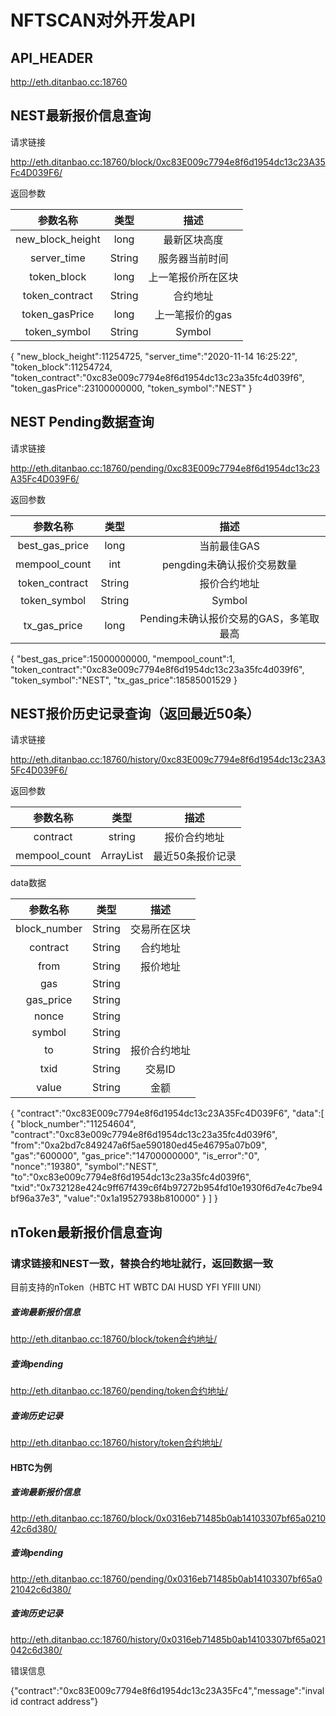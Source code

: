 # NFTSCAN对外开发API
## API_HEADER

http://eth.ditanbao.cc:18760

## NEST最新报价信息查询

请求链接

http://eth.ditanbao.cc:18760/block/0xc83E009c7794e8f6d1954dc13c23A35Fc4D039F6/

返回参数


| 参数名称 | 类型 | 描述 |
| :-----:| :----: | :----: |
| new_block_height | long | 最新区块高度 |
| server_time | String | 服务器当前时间 |
| token_block | long | 上一笔报价所在区块 |
| token_contract | String | 合约地址 |
| token_gasPrice | long | 上一笔报价的gas |
| token_symbol | String | Symbol |

{
    "new_block_height":11254725,
    "server_time":"2020-11-14 16:25:22",
    "token_block":11254724,
    "token_contract":"0xc83e009c7794e8f6d1954dc13c23a35fc4d039f6",
    "token_gasPrice":23100000000,
    "token_symbol":"NEST"
}


## NEST Pending数据查询

请求链接

http://eth.ditanbao.cc:18760/pending/0xc83E009c7794e8f6d1954dc13c23A35Fc4D039F6/

返回参数


| 参数名称 | 类型 | 描述 |
| :-----:| :----: | :----: |
| best_gas_price | long | 当前最佳GAS |
| mempool_count | int | pengding未确认报价交易数量 |
| token_contract | String | 报价合约地址 |
| token_symbol | String | Symbol |
| tx_gas_price | long | Pending未确认报价交易的GAS，多笔取最高 |


{
    "best_gas_price":15000000000,
    "mempool_count":1,
    "token_contract":"0xc83e009c7794e8f6d1954dc13c23a35fc4d039f6",
    "token_symbol":"NEST",
    "tx_gas_price":18585001529
}

## NEST报价历史记录查询（返回最近50条）

请求链接

http://eth.ditanbao.cc:18760/history/0xc83E009c7794e8f6d1954dc13c23A35Fc4D039F6/

返回参数

| 参数名称 | 类型 | 描述 |
| :-----:| :----: | :----: |
| contract| string | 报价合约地址 |
| mempool_count | ArrayList | 最近50条报价记录 |


data数据

| 参数名称 | 类型 | 描述 |
| :-----:| :----: | :----: |
| block_number | String | 交易所在区块 |
| contract | String | 合约地址 |
| from | String | 报价地址 |
| gas | String |  |
| gas_price | String |  |
| nonce | String |  |
| symbol | String |  |
| to | String | 报价合约地址 |
| txid | String | 交易ID |
| value | String | 金额 |


{
    "contract":"0xc83E009c7794e8f6d1954dc13c23A35Fc4D039F6",
    "data":[
        {
            "block_number":"11254604",
            "contract":"0xc83e009c7794e8f6d1954dc13c23a35fc4d039f6",
            "from":"0xa2bd7c849247a6f5ae590180ed45e46795a07b09",
            "gas":"600000",
            "gas_price":"14700000000",
            "is_error":"0",
            "nonce":"19380",
            "symbol":"NEST",
            "to":"0xc83e009c7794e8f6d1954dc13c23a35fc4d039f6",
            "txid":"0x732128e424c9ff67f439c6f4b97272b954fd10e1930f6d7e4c7be94bf96a37e3",
            "value":"0x1a19527938b810000"
        }
    ]
}


## nToken最新报价信息查询

### 请求链接和NEST一致，替换合约地址就行，返回数据一致
目前支持的nToken（HBTC HT WBTC DAI HUSD YFI YFIII UNI）

##### 查询最新报价信息
http://eth.ditanbao.cc:18760/block/token合约地址/
##### 查询pending
http://eth.ditanbao.cc:18760/pending/token合约地址/
##### 查询历史记录
http://eth.ditanbao.cc:18760/history/token合约地址/

#### HBTC为例
##### 查询最新报价信息
http://eth.ditanbao.cc:18760/block/0x0316eb71485b0ab14103307bf65a021042c6d380/
##### 查询pending
http://eth.ditanbao.cc:18760/pending/0x0316eb71485b0ab14103307bf65a021042c6d380/
##### 查询历史记录
http://eth.ditanbao.cc:18760/history/0x0316eb71485b0ab14103307bf65a021042c6d380/


错误信息

{"contract":"0xc83E009c7794e8f6d1954dc13c23A35Fc4","message":"invalid contract address"}
